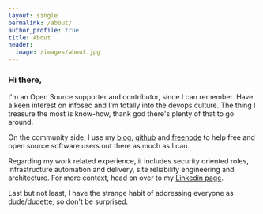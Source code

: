 ```yaml
---
layout: single
permalink: /about/
author_profile: true
title: About
header:
  image: /images/about.jpg
---
```


### Hi there,

   I'm an Open Source supporter and contributor, since I can remember. Have a keen interest on infosec and I'm totally into the devops culture. The thing I treasure the most is know-how, thank god there's plenty of that to go around.


  On the community side, I use my [blog](https://blog.kintoandar.com), [github](https://github.com/kintoandar) and [freenode](https://freenode.net) to help free and open source software users out there as much as I can.


  Regarding my work related experience, it includes security oriented roles, infrastructure automation and delivery, site reliability engineering and architecture. For more context, head on over to my [Linkedin page](https://www.linkedin.com/in/joelbastos/).


  Last but not least, I have the strange habit of addressing everyone as dude/dudette, so don't be surprised.

